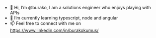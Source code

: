 - 👋 Hi, I’m @burako, I am a solutions engineer who enjoys playing with APIs
- 🌱 I’m currently learning typescript, node and angular
- 📫 Feel free to connect with me on https://www.linkedin.com/in/burakokumus/

<!---
burako/burako is a ✨ special ✨ repository because its `README.md` (this file) appears on your GitHub profile.
You can click the Preview link to take a look at your changes.
--->
